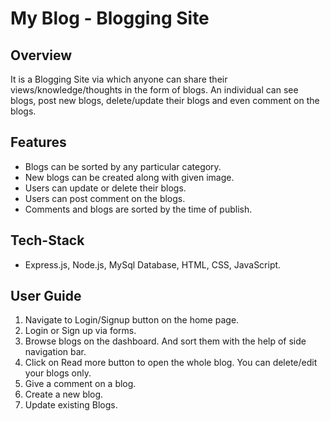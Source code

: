 # My Blog - Blogging Site

## Overview
It is a Blogging Site via which anyone can share their views/knowledge/thoughts in the form of blogs. An individual can see blogs, post new blogs, delete/update their blogs and even comment on the blogs.

## Features
* Blogs can be sorted by any particular category.
* New blogs can be created along with given image.
* Users can update or delete their blogs.
* Users can post comment on the blogs.
* Comments and blogs are sorted by the time of publish.

## Tech-Stack
* Express.js, Node.js, MySql Database, HTML, CSS, JavaScript.

## User Guide
1. Navigate to Login/Signup button on the home page.
2. Login or Sign up via forms.
3. Browse blogs on the dashboard.
   And sort them with the help of side navigation bar.
4. Click on Read more button to open the whole blog. You can delete/edit your blogs only.
5. Give a comment on a blog.
7. Create a new blog.
8. Update existing Blogs.